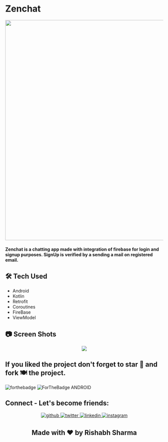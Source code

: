 
# Zenchat
<p align="center">

<img src="https://github.com/rishabh3349/Zenchat/assets/116977210/a769538f-3e43-49a0-9090-62d8475a0f9c" width="700">

#### Zenchat is a chatting app made with integration of firebase for login and signup purposes. SignUp is verified by a sending a mail on registered email.

## 🛠 Tech Used
- Android
- Kotlin
- Retrofit
- Coroutines
- FireBase
- ViewModel
 
## 📷 Screen Shots

<p align="center">


<img src="https://github.com/rishabh3349/Zenchat/assets/116977210/13ea20bd-3a0b-4a2b-97d0-29a32af2dc5e">


## If you liked the project don't forget to star 🌟 and fork 🍽 the project.
![forthebadge](https://forthebadge.com/images/badges/built-with-love.svg)
![ForTheBadge ANDROID](https://forthebadge.com/images/badges/built-for-android.svg)

## Connect - Let's become friends:
<div align="center">
<a href="https://github.com/rishabh3349" target="_blank">
<img src=https://img.shields.io/badge/github-%2324292e.svg?&style=for-the-badge&logo=github&logoColor=white alt=github style="margin-bottom: 5px;" />
</a>
<a href="https://twitter.com/rishabh3349" target="_blank">
<img src=https://img.shields.io/badge/twitter-%2300acee.svg?&style=for-the-badge&logo=twitter&logoColor=white alt=twitter style="margin-bottom: 5px;" />
</a>
<a href="https://www.linkedin.com/in/rishabh-sharma-9a8815254/" target="_blank">
<img src=https://img.shields.io/badge/linkedin-%231E77B5.svg?&style=for-the-badge&logo=linkedin&logoColor=white alt=linkedin style="margin-bottom: 5px;" />
</a>
<a href="https://www.instagram.com/__._rishabh/" target="_blank">
<img src=https://img.shields.io/badge/instagram-%23000000.svg?&style=for-the-badge&logo=instagram&logoColor=white alt=instagram style="margin-bottom: 5px;" />
</a>
</div> 
<h2 align="center">Made with ❤ by Rishabh Sharma</h2>
